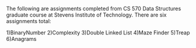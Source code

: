 The following are assignments completed from CS 570 Data Structures graduate course at Stevens Institute of Technology. There are six assignments total:

1)BinaryNumber
2)Complexity
3)Double Linked List
4)Maze Finder
5)Treap
6)Anagrams

